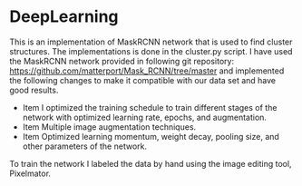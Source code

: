 # DeepLearning
This is an implementation of MaskRCNN network that is used to find cluster structures. The implementations is done in the cluster.py script.
I have used the MaskRCNN network provided in following git repository: https://github.com/matterport/Mask_RCNN/tree/master and implemented the following changes to make it compatible with our data set and have good results.

  * Item I optimized the training schedule to train different stages of the network with optimized learning rate, epochs, and augmentation.
  * Item Multiple image augmentation techniques.
  *  Item Optimized learning momentum, weight decay, pooling size, and other parameters of the network.

To train the network I labeled the data by hand using the image editing tool, Pixelmator.

